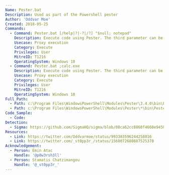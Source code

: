 ```yaml
---
Name: Pester.bat
Description: Used as part of the Powershell pester
Author: 'Oddvar Moe'
Created: 2018-05-25
Commands:
  - Command: Pester.bat [/help|?|-?|/?] "$null; notepad"
    Description: Execute code using Pester. The third parameter can be anything. The fourth is the payload. Example here executes notepad
    Usecase: Proxy execution
    Category: Execute
    Privileges: User
    MitreID: T1216
    OperatingSystem: Windows 10
  - Command: Pester.bat ;calc.exe
    Description: Execute code using Pester. The third parameter can be anything. The fourth is the payload. Example here executes notepad
    Usecase: Proxy execution
    Category: Execute
    Privileges: User
    MitreID: T1216
    OperatingSystem: Windows 10
Full_Path:
  - Path: c:\Program Files\WindowsPowerShell\Modules\Pester\3.4.0\bin\Pester.bat
  - Path: c:\Program Files\WindowsPowerShell\Modules\Pester\*\bin\Pester.bat
Code_Sample:
  - Code:
Detection:
  - Sigma: https://github.com/SigmaHQ/sigma/blob/08ca62cc8860f4660e945805d0dd615ce75258c1/rules/windows/process_creation/win_susp_pester.yml
Resources:
  - Link: https://twitter.com/Oddvarmoe/status/993383596244258816
  - Link: https://twitter.com/_st0pp3r_/status/1560072680887525378
Acknowledgement:
  - Person: Emin Atac
    Handle: '@p0w3rsh3ll'
  - Person: Stamatis Chatzimangou
    Handle: '@_st0pp3r_' 
---
```

